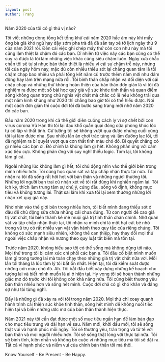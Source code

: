 ```yaml
---
layout: post
author: Trang
---
```

Năm 2020 của tôi có gì thú vị nào?

Tôi viết những dòng tổng kết tống khứ cái năm 2020 hắc ám này khi mấy ông bà già khó ngủ hay dậy sớm pha trà đã đã sẵn tay xé tờ lịch ngày thứ 9 của năm 2021 rồi. Đến cái việc ghi chép mấy thứ cỏn con như này mà tôi cũng làm thiệt là chậm đó các bạn. Dĩ nhiên từ việc này các bạn cũng có thể suy ra được là tôi làm những việc khác cũng siêu chậm luôn. Ngày xưa chắc chắn tôi sẽ tự sỉ nhục bản thân thiệt là nhiều vì cái sự chậm trễ này, nhưng tôi của ngày hôm nay, mặc dù còn nhiều thiếu sót lại chẳng quan tâm là tôi chậm chạp bao nhiêu và phải tổng kết năm cũ trước thềm năm mới như đám đông hay làm trên mạng nữa rồi. Tôi bình thản chấp nhận và đối diện với cái chập chạp và những thứ không hoàn thiện của bản thân đơn giản là vì tôi đã nghiệm ra được một số bài học quý giá về sức khỏe tinh thần và quan điểm sống không quan trọng chủ nghĩa vật chất mà chắc có lẽ nếu không trải qua một năm kinh khủng như 2020 thì chẳng bao giờ tôi có thể hiểu được. Nói một cách đơn giản thì cuộc đời tôi đã bước sang trang mới nhờ năm 2020 đó các bạn.

Đầu năm 2020 trong khi cả thể giới điên cuồng cách ly vì sợ chết bởi con virus corona Vũ Hán thì tôi lại đau khổ quằn quại đóng cửa phòng khóc lóc tự cô lập vì thất tình. Cứ tưởng tôi sẽ không vượt qua được nhưng cuối cùng tôi lại làm được nha. Sau nhiều lần ăn chơi trác táng và lầm đường lạc lối, tôi đã nghiệm ra bí quyết vượt qua cơn thất tình máu chó đó. Bí quyết chẳng có gì nhiều các bạn ơi. Đó chính là không làm gì hết. Không phản ứng với cảm xúc tiêu cực. Không phản ứng với suy nghĩ thiếu logic. Tóm lại, tôi không làm gì cả.

Ngoài những lúc không làm gì hết, tôi chủ động nhìn vào thế giới bên trong mình nhiều hơn. Tôi cũng học quan sát và tập chấp nhận thực tại nữa. Tôi nhận ra tôi đã sống rất hời hợt với bản thân và những người thương tôi. Những lời người bạn trai cũ nhận xét về tôi rất đúng khi nghiền ngẫm lại. Tôi ích kỷ, thích làm trung tâm sự chú ý, cứng đầu, sống vô định, không mục tiêu và không tương lai. Thật sai lầm khi xưa tôi lại xem thường những lời nhận xét quý giá này.

Nhờ nhìn vào thế giới bên trong nhiều hơn, tôi biết mình đang thiếu sót ở đâu để chủ động sữa chữa những cái chưa đúng. Từ con người đề cao giá trị vật chất, tôi biến thành kẻ mê muội giá trị tinh thần chân chính. Nhờ quan sát và tập chấp nhận thực tại, tôi nhận ra mình chỉ là một hạt cát bé nhỏ trong vũ trụ có rất nhiều vạn vật vận hành theo quy tắc của riêng chúng. Tôi không có sức mạnh siêu nhiên, không thể can thiệp, hay thay đổi mọi thứ ngoài việc chấp nhận và nương theo quy luật tất biến mà tồn tại.

Trước năm 2020, không hiểu sao tôi có thể sống mà không dùng tới não. Mọi thứ trong tôi bị cảm xúc chi phối các bạn ạ. Tôi đâu có biết mình muốn làm gì trong tương lai mà toàn chạy theo những giá trị vật chất nữa vời. Mỗi lần tới tháng là lúc tâm lý tôi bất ổn nhất. Hiện tại, tôi đã kiểm soát được những cơn máu chó đó. Ah. Tôi bắt đầu biết xây dựng những kế hoạch cho tương lai và biết mình muốn là ai ở hiện tại. Hy vọng tôi sẽ hoàn thành những giấc mơ đó trước khi tôi không còn khả năng nữa. Tôi cũng biết thương yêu bản thân nhiều hơn và sống hết mình. Cuộc đời chả có gì khó khăn và đáng sợ như tôi từng nghĩ.

Đấy là những gì đã xảy ra với tôi trong năm 2020. Mọi thứ chỉ xoay quanh hành trình cải thiện sức khỏe tinh thần, sống hết mình để không nuối tiếc hiện tại và biến những ước mơ của bản thân thành hiện thực.

Năm 2021 này tôi cần đạt được một số mục tiêu ngắn hạn để làm bàn đạp cho mục tiêu trung và dài hạn về sau. Năm mới, khởi đầu mới, tôi sẽ sống thật vui và hạnh phúc mỗi ngày. Tôi sẽ thương yêu, trân trọng và tử tế với bản thân và mọi người nhiều hơn. Tôi sẽ sống thật lòng với thực tại nữa. Tôi sẽ bình tĩnh, kiên nhẫn và không bỏ cuộc vì những mục tiêu mà tôi sẽ đặt ra. Tất cả vì hạnh phúc và niềm vui của chính bản thân tôi mà thôi.

Know Yourself - Be Present - Be Happy.

